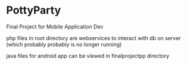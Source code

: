 PottyParty
==========

Final Project for Mobile Application Dev

php files in root directory are webservices to interact with db on server (which probably probably is no longer running)

java files for android app can be viewed in finalprojectpp directory 
